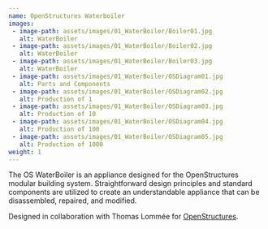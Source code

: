 ```yaml
---
name: OpenStructures Waterboiler
images:
 - image-path: assets/images/01_WaterBoiler/Boiler01.jpg
   alt: WaterBoiler
 - image-path: assets/images/01_WaterBoiler/Boiler02.jpg
   alt: WaterBoiler
 - image-path: assets/images/01_WaterBoiler/Boiler03.jpg
   alt: WaterBoiler
 - image-path: assets/images/01_WaterBoiler/OSDiagram01.jpg
   alt: Parts and Components
 - image-path: assets/images/01_WaterBoiler/OSDiagram02.jpg
   alt: Production of 1
 - image-path: assets/images/01_WaterBoiler/OSDiagram03.jpg
   alt: Production of 10
 - image-path: assets/images/01_WaterBoiler/OSDiagram04.jpg
   alt: Production of 100
 - image-path: assets/images/01_WaterBoiler/OSDiagram05.jpg
   alt: Production of 1000
weight: 1
---
```

The OS WaterBoiler is an appliance designed for the OpenStructures modular building system. Straightforward design principles and standard components are utilized to create an understandable appliance that can be disassembled, repaired, and modified.

Designed in collaboration with Thomas Lommée for [OpenStructures](https://www.openstructures.net).
